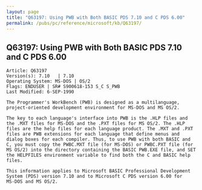```yaml
---
layout: page
title: "Q63197: Using PWB with Both BASIC PDS 7.10 and C PDS 6.00"
permalink: /pubs/pc/reference/microsoft/kb/Q63197/
---
```


## Q63197: Using PWB with Both BASIC PDS 7.10 and C PDS 6.00

	Article: Q63197
	Version(s): 7.10   | 7.10
	Operating System: MS-DOS | OS/2
	Flags: ENDUSER | SR# S900618-153 S_C S_PWB
	Last Modified: 6-SEP-1990
	
	The Programmer's WorkBench (PWB) is designed as a multilanguage,
	project-oriented development environment for MS-DOS and MS OS/2.
	
	The key to each language's interface into PWB is the .HLP files and
	the .MXT files for MS-DOS and the .PXT files for MS OS/2. The .HLP
	files are the help files for each language product. The .MXT and .PXT
	files are PWB extensions for each language that define menus and
	dialog boxes for each compiler. Thus, to use PWB with both BASIC and
	C, you must copy the PWBC.MXT file (for MS-DOS) or PWBC.PXT file (for
	MS OS/2) into the directory containing the BASIC PWB.EXE file, and SET
	the HELPFILES environment variable to find both the C and BASIC help
	files.
	
	This information applies to Microsoft BASIC Professional Development
	System (PDS) version 7.10 and to Microsoft C PDS version 6.00 for
	MS-DOS and MS OS/2.
